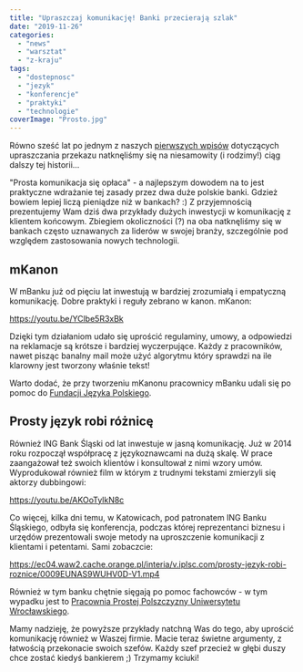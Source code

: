 ```yaml
---
title: "Upraszczaj komunikację! Banki przecierają szlak"
date: "2019-11-26"
categories:
  - "news"
  - "warsztat"
  - "z-kraju"
tags:
  - "dostepnosc"
  - "jezyk"
  - "konferencje"
  - "praktyki"
  - "technologie"
coverImage: "Prosto.jpg"
---
```


Równo sześć lat po jednym z naszych [pierwszych wpisów](http://techwriter.pl/prostota-glupcze/) dotyczących upraszczania przekazu natknęliśmy się na niesamowity (i rodzimy!) ciąg dalszy tej historii...

"Prosta komunikacja się opłaca" - a najlepszym dowodem na to jest praktyczne wdrażanie tej zasady przez dwa duże polskie banki. Gdzież bowiem lepiej liczą pieniądze niż w bankach? :) Z przyjemnością prezentujemy Wam dziś dwa przykłady dużych inwestycji w komunikację z klientem końcowym. Zbiegiem okoliczności (?) na oba natknęliśmy się w bankach często uznawanych za liderów w swojej branży, szczególnie pod względem zastosowania nowych technologii.

## mKanon

W mBanku już od pięciu lat inwestują w bardziej zrozumiałą i empatyczną komunikację. Dobre praktyki i reguły zebrano w kanon. mKanon:

https://youtu.be/YClbe5R3xBk

Dzięki tym działaniom udało się uprościć regulaminy, umowy, a odpowiedzi na reklamacje są krótsze i bardziej wyczerpujące. Każdy z pracowników, nawet pisząc banalny mail może użyć algorytmu który sprawdzi na ile klarowny jest tworzony właśnie tekst!

Warto dodać, że przy tworzeniu mKanonu pracownicy mBanku udali się po pomoc do [Fundacji Języka Polskiego](http://fundacjajezykapolskiego.pl).

## Prosty język robi różnicę

Również ING Bank Śląski od lat inwestuje w jasną komunikację. Już w 2014 roku rozpoczął współpracę z językoznawcami na dużą skalę. W prace zaangażował też swoich klientów i konsultował z nimi wzory umów. Wyprodukował również film w którym z trudnymi tekstami zmierzyli się aktorzy dubbingowi:

https://youtu.be/AKOoTylkN8c

Co więcej, kilka dni temu, w Katowicach, pod patronatem ING Banku Śląskiego, odbyła się konferencja, podczas której reprezentanci biznesu i urzędów prezentowali swoje metody na uproszczenie komunikacji z klientami i petentami. Sami zobaczcie:

https://ec04.waw2.cache.orange.pl/interia/v.iplsc.com/prosty-jezyk-robi-roznice/0009EUNAS9WUHV0D-V1.mp4

Również w tym banku chętnie sięgają po pomoc fachowców - w tym wypadku jest to [Pracownia Prostej Polszczyzny Uniwersytetu Wrocławskiego](http://ppp.uni.wroc.pl/).

Mamy nadzieję, że powyższe przykłady natchną Was do tego, aby uprościć komunikację również w Waszej firmie. Macie teraz świetne argumenty, z łatwością przekonacie swoich szefów. Każdy szef przecież w głębi duszy chce zostać kiedyś bankierem ;) Trzymamy kciuki!
